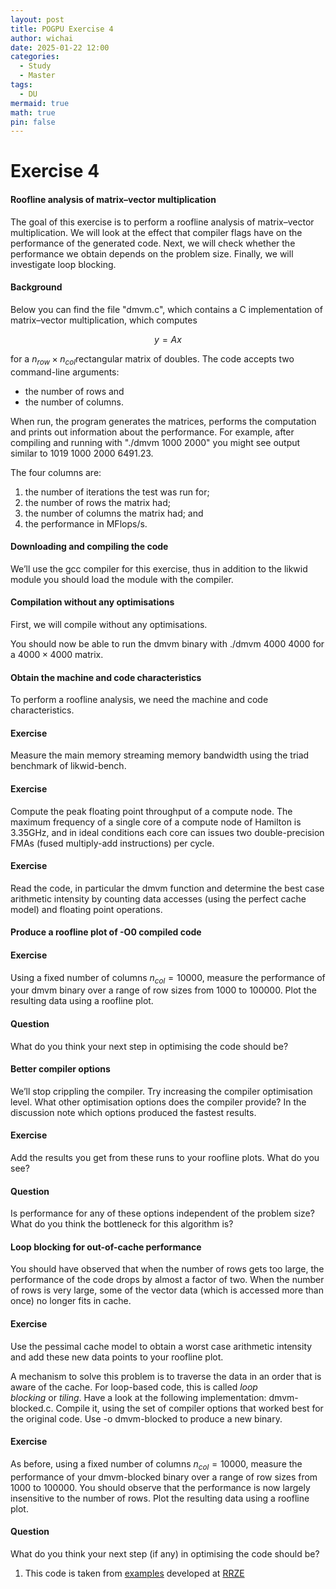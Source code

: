 ```yaml
---
layout: post
title: POGPU Exercise 4
author: wichai
date: 2025-01-22 12:00
categories:
  - Study
  - Master
tags:
  - DU
mermaid: true
math: true
pin: false
---
```

# Exercise 4
#### Roofline analysis of matrix–vector multiplication

The goal of this exercise is to perform a roofline analysis of matrix–vector multiplication. We will look at the effect that compiler flags have on the performance of the generated code. Next, we will check whether the performance we obtain depends on the problem size. Finally, we will investigate loop blocking.

#### Background

Below you can find the file "dmvm.c", which contains a C implementation of matrix–vector multiplication, which computes

$$
y = Ax
$$

for a ﻿﻿$n_{row}\times n_{col}$rectangular matrix of doubles. The code accepts two command-line arguments: 

- the number of rows and
- the number of columns. 

When run, the program generates the matrices, performs the computation and prints out information about the performance. For example, after compiling and running with "./dmvm 1000 2000" you might see output similar to 1019 1000 2000 6491.23. 

The four columns are:

1. the number of iterations the test was run for;
2. the number of rows the matrix had;
3. the number of columns the matrix had; and
4. the performance in MFlops/s.

#### Downloading and compiling the code

We’ll use the gcc compiler for this exercise, thus in addition to the likwid module you should load the module with the compiler.

#### Compilation without any optimisations

First, we will compile without any optimisations.

You should now be able to run the dmvm binary with ./dmvm 4000 4000 for a ﻿﻿$4000\times 4000$ matrix.

#### Obtain the machine and code characteristics

To perform a roofline analysis, we need the machine and code characteristics.

#### Exercise

Measure the main memory streaming memory bandwidth using the triad benchmark of likwid-bench.

#### Exercise

Compute the peak floating point throughput of a compute node. The maximum frequency of a single core of a compute node of Hamilton is 3.35GHz, and in ideal conditions each core can issues two double-precision FMAs (fused multiply-add instructions) per cycle.

#### Exercise

Read the code, in particular the dmvm function and determine the best case arithmetic intensity by counting data accesses (using the perfect cache model) and floating point operations.

#### Produce a roofline plot of -O0 compiled code

#### Exercise

Using a fixed number of columns $n_{col}=10000$, measure the performance of your dmvm binary over a range of row sizes from 1000 to 100000. Plot the resulting data using a roofline plot.

#### Question

What do you think your next step in optimising the code should be?

#### Better compiler options

We’ll stop crippling the compiler. Try increasing the compiler optimisation level. What other optimisation options does the compiler provide? In the discussion note which options produced the fastest results.

#### Exercise

Add the results you get from these runs to your roofline plots. What do you see?

#### Question

Is performance for any of these options independent of the problem size? What do you think the bottleneck for this algorithm is?

#### Loop blocking for out-of-cache performance

You should have observed that when the number of rows gets too large, the performance of the code drops by almost a factor of two. When the number of rows is very large, some of the vector data (which is accessed more than once) no longer fits in cache.

#### Exercise

Use the pessimal cache model to obtain a worst case arithmetic intensity and add these new data points to your roofline plot.

A mechanism to solve this problem is to traverse the data in an order that is aware of the cache. For loop-based code, this is called _loop blocking_ or _tiling_. Have a look at the following implementation: dmvm-blocked.c. Compile it, using the set of compiler options that worked best for the original code. Use -o dmvm-blocked to produce a new binary.

#### Exercise

As before, using a fixed number of columns $n_{col}=10000$, measure the performance of your dmvm-blocked binary over a range of row sizes from 1000 to 100000. You should observe that the performance is now largely insensitive to the number of rows. Plot the resulting data using a roofline plot.

#### Question

What do you think your next step (if any) in optimising the code should be?

1. This code is taken from [examples](https://github.com/RRZE-HPC/Code-teaching) developed at [RRZE](https://www.rrze.fau.de/)
